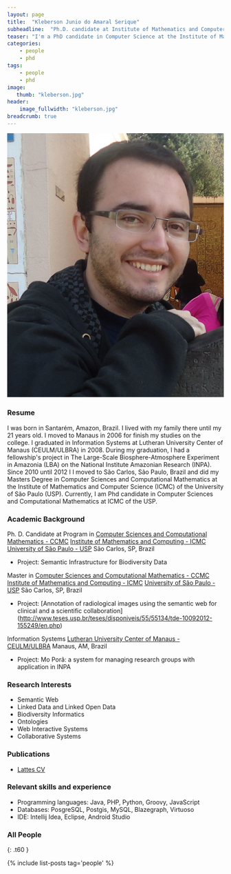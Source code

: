 ```yaml
---
layout: page
title:  "Kleberson Junio do Amaral Serique"
subheadline:  "Ph.D. candidate at Institute of Mathematics and Computer Science (ICMC) of the University of São Paulo (USP) in Brazil."
teaser: "I'm a PhD candidate in Computer Science at the Institute of Mathematics and Computer Science (ICMC) of the University of São Paulo (USP)."
categories:
    - people
    - phd
tags:
    - people
    - phd
image:
   thumb: "kleberson.jpg"
header:
    image_fullwidth: "kleberson.jpg"
breadcrumb: true
---
```

![Kleberson's photo](/images/kleberson.jpg)

### Resume

I was born in Santarém, Amazon, Brazil. I lived with my family there until my 21 years old. I moved to Manaus in 2006 for finish my studies on the college. I graduated in Information Systems at Lutheran University Center of Manaus (CEULM/ULBRA) in 2008. During my graduation, I had a fellowship's project in The Large-Scale Biosphere-Atmosphere Experiment in Amazonia (LBA) on the National Institute Amazonian Research (INPA). Since 2010 until 2012 I I moved to São Carlos, São Paulo, Brazil and did my Masters Degree in Computer Sciences and Computational Mathematics at the Institute of Mathematics and Computer Science (ICMC) of the University of São Paulo (USP). Currently, I am  Phd candidate in Computer Sciences and Computational Mathematics at ICMC of the USP.

### Academic Background


Ph. D. Candidate at Program in [Computer Sciences and Computational Mathematics - CCMC](http://icmc.usp.br/Portal/conteudo/243/13/ciencias-de-computacao-e-matematica-computacional)
[Institute of Mathematics and Computing - ICMC](http://icmc.usp.br)
[University of São Paulo - USP](http://usp.br)
São Carlos, SP, Brazil
* Project: Semantic Infrastructure for Biodiversity Data

Master in [Computer Sciences and Computational Mathematics - CCMC](http://icmc.usp.br/Portal/conteudo/243/13/ciencias-de-computacao-e-matematica-computacional)
[Institute of Mathematics and Computing - ICMC](http://icmc.usp.br)
[University of São Paulo - USP](http://usp.br)
São Carlos, SP, Brazil
* Project: [Annotation of radiological images using the semantic web for clinical and a scientific collaboration] (http://www.teses.usp.br/teses/disponiveis/55/55134/tde-10092012-155249/en.php)

Information Systems 
[Lutheran University Center of Manaus - CEULM/ULBRA](www.ulbra.br/manaus)
Manaus, AM, Brazil
* Project: Mo Porã: a system for managing research groups with application in INPA 


### Research Interests
* Semantic Web
* Linked Data and Linked Open Data
* Biodiversity Informatics
* Ontologies
* Web Interactive Systems
* Collaborative Systems


### Publications
* [Lattes CV]( http://lattes.cnpq.br/5511878919605410)

### Relevant skills and experience
* Programming languages: Java, PHP, Python, Groovy, JavaScript
* Databases: PosgreSQL, Postgis, MySQL, Blazegraph, Virtuoso
* IDE: Intellij Idea, Eclipse, Android Studio



<!--more-->




### All People
{: .t60 }

{% include list-posts tag='people' %}
